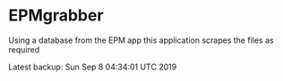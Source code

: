 # EPMgrabber
Using a database from the EPM app this application scrapes the files as required


Latest backup: Sun Sep 8 04:34:01 UTC 2019
